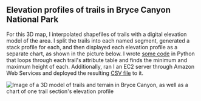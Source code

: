 ## Elevation profiles of trails in Bryce Canyon National Park

For this 3D map, I interpolated shapefiles of trails with a digital elevation model of the area. I split the trails into each named segment, generated a stack profile for each, and then displayed each elevation profile as a separate chart, as shown in the picture below. I wrote [some code](https://github.com/jbelian/bryce/blob/main/find_min_max.ipynb) in Python that loops through each trail's attribute table and finds the minimum and maximum height of each. Additionally, ran I an EC2 server through Amazon Web Services and deployed the resulting [CSV file](https://github.com/jbelian/bryce/blob/main/trails_min_max_elev.csv) to it.

![Image of a 3D model of trails and terrain in Bryce Canyon, as well as a chart of one trail section's elevation profile](https://user-images.githubusercontent.com/33590262/203166897-d851ec23-004f-490d-8da5-5c7ac47b8673.png)
